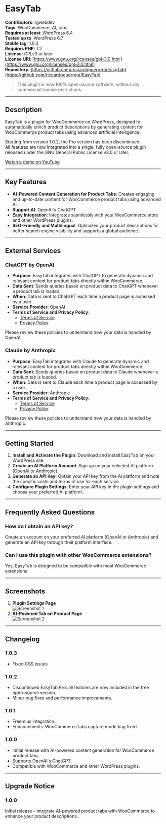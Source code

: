 # EasyTab

**Contributors**: rgwebdev  
**Tags**: WooCommerce, AI, tabs  
**Requires at least**: WordPress 6.4  
**Tested up to**: WordPress 6.7  
**Stable tag**: 1.0.3  
**Requires PHP**: 7.2  
**License**: GPLv3 or later  
**License URI**: [https://www.gnu.org/licenses/gpl-3.0.html](https://www.gnu.org/licenses/gpl-3.0.html)  
**Repository**: [https://github.com/riccardoguerrera/EasyTab](https://github.com/riccardoguerrera/EasyTab)  

> This plugin is now 100% open-source software, without any commercial license restrictions.

---

## Description

EasyTab is a plugin for WooCommerce on WordPress, designed to automatically enrich product descriptions by generating content for WooCommerce product tabs using advanced artificial intelligence.

Starting from version 1.0.2, the Pro version has been discontinued.  
All features are now integrated into a single, fully open-source plugin released under the GNU General Public License v3.0 or later.

[Watch a demo on YouTube](https://www.youtube.com/watch?v=rS05e_R8KdM)

---

## Key Features

- **AI-Powered Content Generation for Product Tabs**: Creates engaging and up-to-date content for WooCommerce product tabs using advanced AI.
- **Support AI**: OpenAI's ChatGPT.
- **Easy Integration**: Integrates seamlessly with your WooCommerce store and other WordPress plugins.
- **SEO-Friendly and Multilingual**: Optimizes your product descriptions for better search engine visibility and supports a global audience.

---

## External Services

### ChatGPT by OpenAI

- **Purpose**: EasyTab integrates with ChatGPT to generate dynamic and relevant content for product tabs directly within WooCommerce.
- **Data Sent**: Sends queries based on product data to ChatGPT whenever a product tab is loaded.
- **When**: Data is sent to ChatGPT each time a product page is accessed by a user.
- **Service Provider**: OpenAI
- **Terms of Service and Privacy Policy**:
  - [Terms of Service](https://openai.com/terms/)
  - [Privacy Policy](https://openai.com/privacy/)

Please review these policies to understand how your data is handled by OpenAI.

### Claude by Anthropic

- **Purpose**: EasyTab integrates with Claude to generate dynamic and relevant content for product tabs directly within WooCommerce.
- **Data Sent**: Sends queries based on product data to Claude whenever a product tab is loaded.
- **When**: Data is sent to Claude each time a product page is accessed by a user.
- **Service Provider**: Anthropic
- **Terms of Service and Privacy Policy**:
  - [Terms of Service](https://privacy.anthropic.com/en/collections/10672414-policies-terms-of-service)
  - [Privacy Policy](https://www.anthropic.com/legal/privacy)

Please review these policies to understand how your data is handled by Anthropic.

---

## Getting Started

1. **Install and Activate the Plugin**: Download and install EasyTab on your WordPress site.
2. **Create an AI Platform Account**: Sign up on your selected AI platform ([OpenAI](https://openai.com) or [Anthropic](https://www.anthropic.com)).
3. **Generate an API Key**: Obtain your API key from the AI platform and note the specific costs and terms of use for each service.
4. **Configure Plugin Settings**: Enter your API key in the plugin settings and choose your preferred AI platform.

---

## Frequently Asked Questions

### How do I obtain an API key?

Create an account on your preferred AI platform (OpenAI or Anthropic) and generate an API key through their platform interface.

### Can I use this plugin with other WooCommerce extensions?

Yes, EasyTab is designed to be compatible with most WooCommerce extensions.

---

## Screenshots

1. **Plugin Settings Page**  
   ![Screenshot 1](https://ps.w.org/easytab/assets/screenshot-1.png)
2. **AI-Powered Tab on Product Page**  
   ![Screenshot 2](https://ps.w.org/easytab/assets/screenshot-2.png)

---

## Changelog

### 1.0.3
- Fixed CSS issues

### 1.0.2
- Discontinued EasyTab Pro: all features are now included in the free open-source version.
- Minor bug fixes and performance improvements.

### 1.0.1
- Freemius integration.
- Enhancements: WooCommerce tabs capture mode bug fixed.

### 1.0.0
- Initial release with AI-powered content generation for WooCommerce product tabs.
- Supports OpenAI's ChatGPT.
- Compatible with WooCommerce and other WordPress plugins.

---

## Upgrade Notice

### 1.0.0
Initial release – integrate AI-powered product tabs with WooCommerce to enhance your product descriptions.
